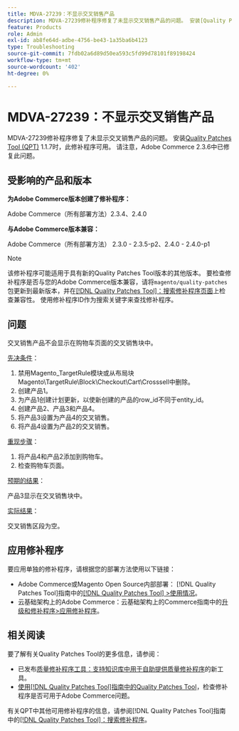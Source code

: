 ```yaml
---
title: MDVA-27239：不显示交叉销售产品
description: MDVA-27239修补程序修复了未显示交叉销售产品的问题。 安装[Quality Patches Tool (QPT)](https://experienceleague.adobe.com/en/docs/commerce-operations/tools/quality-patches-tool/quality-patches-tool-to-self-serve-quality-patches) 1.1.7后，即可使用此修补程序。 请注意，Adobe Commerce 2.3.6中已修复此问题。
feature: Products
role: Admin
exl-id: ab8fe64d-adbe-4756-be43-1a35ba6b4123
type: Troubleshooting
source-git-commit: 7fdb02a6d89d50ea593c5fd99d78101f89198424
workflow-type: tm+mt
source-wordcount: '402'
ht-degree: 0%

---
```


# MDVA-27239：不显示交叉销售产品

MDVA-27239修补程序修复了未显示交叉销售产品的问题。 安装[Quality Patches Tool (QPT)](https://experienceleague.adobe.com/en/docs/commerce-operations/tools/quality-patches-tool/quality-patches-tool-to-self-serve-quality-patches) 1.1.7时，此修补程序可用。 请注意，Adobe Commerce 2.3.6中已修复此问题。

## 受影响的产品和版本

**为Adobe Commerce版本创建了修补程序：**

Adobe Commerce（所有部署方法）2.3.4、2.4.0

**与Adobe Commerce版本兼容：**

Adobe Commerce（所有部署方法） 2.3.0 - 2.3.5-p2、2.4.0 - 2.4.0-p1

>[!NOTE]
>
>该修补程序可能适用于具有新的Quality Patches Tool版本的其他版本。 要检查修补程序是否与您的Adobe Commerce版本兼容，请将`magento/quality-patches`包更新到最新版本，并在[[!DNL Quality Patches Tool]：搜索修补程序页面](https://experienceleague.adobe.com/en/docs/commerce-operations/tools/quality-patches-tool/quality-patches-tool-to-self-serve-quality-patches)上检查兼容性。 使用修补程序ID作为搜索关键字来查找修补程序。

## 问题

交叉销售产品不会显示在购物车页面的交叉销售块中。

<u>先决条件</u>：

1. 禁用Magento_TargetRule模块或从布局块Magento\TargetRule\Block\Checkout\Cart\Crosssell中删除。
1. 创建产品1。
1. 为产品1创建计划更新，以使新创建的产品的row_id不同于entity_id。
1. 创建产品2、产品3和产品4。
1. 将产品3设置为产品4的交叉销售。
1. 将产品4设置为产品2的交叉销售。

<u>重现步骤</u>：

1. 将产品4和产品2添加到购物车。
1. 检查购物车页面。

<u>预期的结果</u>：

产品3显示在交叉销售块中。

<u>实际结果</u>：

交叉销售区段为空。

## 应用修补程序

要应用单独的修补程序，请根据您的部署方法使用以下链接：

* Adobe Commerce或Magento Open Source内部部署： [!DNL Quality Patches Tool]指南中的[[!DNL Quality Patches Tool] >使用情况](/help/tools/quality-patches-tool/usage.md)。
* 云基础架构上的Adobe Commerce：云基础架构上的Commerce指南中的[升级和修补程序>应用修补程序](https://experienceleague.adobe.com/docs/commerce-cloud-service/user-guide/develop/upgrade/apply-patches.html)。

## 相关阅读

要了解有关Quality Patches Tool的更多信息，请参阅：

* 已发布[质量修补程序工具：支持知识库中用于自助提供质量修补程序](https://experienceleague.adobe.com/en/docs/commerce-operations/tools/quality-patches-tool/quality-patches-tool-to-self-serve-quality-patches)的新工具。
* [使用[!DNL Quality Patches Tool]指南中的Quality Patches Tool](/help/tools/quality-patches-tool/patches-available-in-qpt/check-patch-for-magento-issue-with-magento-quality-patches.md)，检查修补程序是否可用于Adobe Commerce问题。

有关QPT中其他可用修补程序的信息，请参阅[!DNL Quality Patches Tool]指南中的[[!DNL Quality Patches Tool]：搜索修补程序](https://experienceleague.adobe.com/tools/commerce-quality-patches/index.html)。
